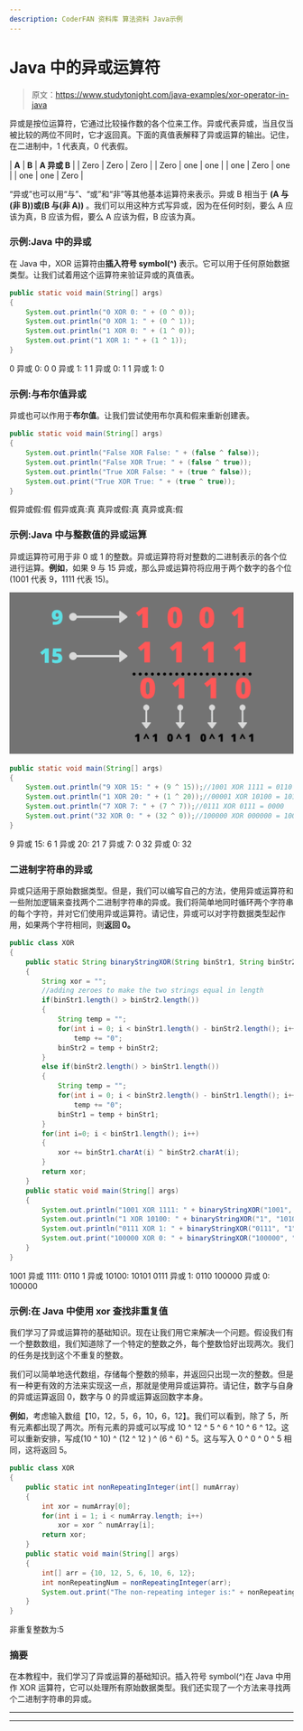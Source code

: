 ```yaml
---
description: CoderFAN 资料库 算法资料 Java示例
---
```


# Java 中的异或运算符

> 原文：<https://www.studytonight.com/java-examples/xor-operator-in-java>

异或是按位运算符，它通过比较操作数的各个位来工作。异或代表异或，当且仅当被比较的两位不同时，它才返回真。下面的真值表解释了异或运算的输出。记住，在二进制中，1 代表真，0 代表假。

| **A** | **B** | **A 异或 B** |
| Zero | Zero | Zero |
| Zero | one | one |
| one | Zero | one |
| one | one | Zero |

“异或”也可以用“与”、“或”和“非”等其他基本运算符来表示。异或 B 相当于 **(A 与(非 B))或(B 与(非 A))** 。我们可以用这种方式写异或，因为在任何时刻，要么 A 应该为真，B 应该为假，要么 A 应该为假，B 应该为真。

### 示例:Java 中的异或

在 Java 中，XOR 运算符由**插入符号 symbol(^)** 表示。它可以用于任何原始数据类型。让我们试着用这个运算符来验证异或的真值表。

```java
public static void main(String[] args)
{
	System.out.println("0 XOR 0: " + (0 ^ 0));
	System.out.println("0 XOR 1: " + (0 ^ 1));
	System.out.println("1 XOR 0: " + (1 ^ 0));
	System.out.print("1 XOR 1: " + (1 ^ 1));
}
```

0 异或 0: 0
0 异或 1: 1
1 异或 0: 1
1 异或 1: 0

### 示例:与布尔值异或

异或也可以作用于**布尔值**。让我们尝试使用布尔真和假来重新创建表。

```java
public static void main(String[] args)
{
	System.out.println("False XOR False: " + (false ^ false));
	System.out.println("False XOR True: " + (false ^ true));
	System.out.println("True XOR False: " + (true ^ false));
	System.out.print("True XOR True: " + (true ^ true));
}
```

假异或假:假
假异或真:真
真异或假:真
真异或真:假

### 示例:Java 中与整数值的异或运算

异或运算符可用于非 0 或 1 的整数。异或运算符将对整数的二进制表示的各个位进行运算。**例如**，如果 9 与 15 异或，那么异或运算符将应用于两个数字的各个位(1001 代表 9，1111 代表 15)。

![XOR operation between integers](img/e41a9cf54d3b17f96fe666dea291700a.png)

```java
public static void main(String[] args)
{
	System.out.println("9 XOR 15: " + (9 ^ 15));//1001 XOR 1111 = 0110
	System.out.println("1 XOR 20: " + (1 ^ 20));//00001 XOR 10100 = 10101
	System.out.println("7 XOR 7: " + (7 ^ 7));//0111 XOR 0111 = 0000
	System.out.print("32 XOR 0: " + (32 ^ 0));//100000 XOR 000000 = 100000
}
```

9 异或 15: 6
1 异或 20: 21
7 异或 7: 0
32 异或 0: 32

### 二进制字符串的异或

异或只适用于原始数据类型。但是，我们可以编写自己的方法，使用异或运算符和一些附加逻辑来查找两个二进制字符串的异或。我们将简单地同时循环两个字符串的每个字符，并对它们使用异或运算符。请记住，异或可以对字符数据类型起作用，如果两个字符相同，则**返回 0。**

```java
public class XOR
{
	public static String binaryStringXOR(String binStr1, String binStr2)
	{
		String xor = "";		
		//adding zeroes to make the two strings equal in length
		if(binStr1.length() > binStr2.length())
		{
			String temp = "";
			for(int i = 0; i < binStr1.length() - binStr2.length(); i++)
				temp += "0";
			binStr2 = temp + binStr2;
		}
		else if(binStr2.length() > binStr1.length())
		{
			String temp = "";
			for(int i = 0; i < binStr2.length() - binStr1.length(); i++)
				temp += "0";
			binStr1 = temp + binStr1;
		}		
		for(int i=0; i < binStr1.length(); i++)
		{
			xor += binStr1.charAt(i) ^ binStr2.charAt(i);
		}		
		return xor;
	}
	public static void main(String[] args)
	{
		System.out.println("1001 XOR 1111: " + binaryStringXOR("1001", "1111"));
		System.out.println("1 XOR 10100: " + binaryStringXOR("1", "10100"));
		System.out.println("0111 XOR 1: " + binaryStringXOR("0111", "1"));
		System.out.print("100000 XOR 0: " + binaryStringXOR("100000", "0"));
	}
}
```

1001 异或 1111: 0110
1 异或 10100: 10101
0111 异或 1: 0110
100000 异或 0: 100000

### 示例:在 Java 中使用 xor 查找非重复值

我们学习了异或运算符的基础知识。现在让我们用它来解决一个问题。假设我们有一个整数数组，我们知道除了一个特定的整数之外，每个整数恰好出现两次。我们的任务是找到这个不重复的整数。

我们可以简单地迭代数组，存储每个整数的频率，并返回只出现一次的整数。但是有一种更有效的方法来实现这一点，那就是使用异或运算符。请记住，数字与自身的异或运算返回 0，数字与 0 的异或运算返回数字本身。

**例如**，考虑输入数组【10，12，5，6，10，6，12】。我们可以看到，除了 5，所有元素都出现了两次。所有元素的异或可以写成 10 ^ 12 ^ 5 ^ 6 ^ 10 ^ 6 ^ 12。这可以重新安排，写成(10 ^ 10) ^ (12 ^ 12 ) ^ (6 ^ 6) ^ 5。这与写入 0 ^ 0 ^ 0 ^ 5 相同，这将返回 5。

```java
public class XOR
{
	public static int nonRepeatingInteger(int[] numArray)
	{
		int xor = numArray[0];
		for(int i = 1; i < numArray.length; i++)
			xor = xor ^ numArray[i];
		return xor;
	}
	public static void main(String[] args)
	{
		int[] arr = {10, 12, 5, 6, 10, 6, 12};
		int nonRepeatingNum = nonRepeatingInteger(arr);
		System.out.print("The non-repeating integer is:" + nonRepeatingNum);
	}
}
```

非重复整数为:5

### 摘要

在本教程中，我们学习了异或运算的基础知识。插入符号 symbol(^)在 Java 中用作 XOR 运算符，它可以处理所有原始数据类型。我们还实现了一个方法来寻找两个二进制字符串的异或。

* * *

* * *
